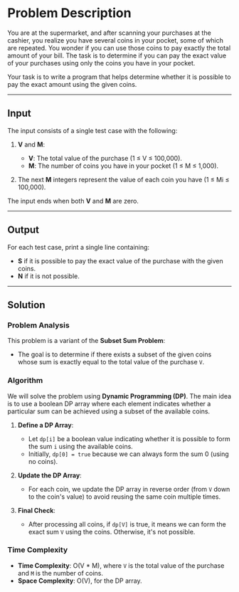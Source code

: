 # Problem Description

You are at the supermarket, and after scanning your purchases at the cashier, you realize you have several coins in your pocket, some of which are repeated. You wonder if you can use those coins to pay exactly the total amount of your bill. The task is to determine if you can pay the exact value of your purchases using only the coins you have in your pocket.

Your task is to write a program that helps determine whether it is possible to pay the exact amount using the given coins.

---

## Input

The input consists of a single test case with the following:

1. **V** and **M**:
   - **V**: The total value of the purchase (1 ≤ V ≤ 100,000).
   - **M**: The number of coins you have in your pocket (1 ≤ M ≤ 1,000).

2. The next **M** integers represent the value of each coin you have (1 ≤ Mi ≤ 100,000).

The input ends when both **V** and **M** are zero.

---

## Output

For each test case, print a single line containing:
- **S** if it is possible to pay the exact value of the purchase with the given coins.
- **N** if it is not possible.

---

## Solution

### Problem Analysis

This problem is a variant of the **Subset Sum Problem**:
- The goal is to determine if there exists a subset of the given coins whose sum is exactly equal to the total value of the purchase `V`.

### Algorithm

We will solve the problem using **Dynamic Programming (DP)**. The main idea is to use a boolean DP array where each element indicates whether a particular sum can be achieved using a subset of the available coins.

1. **Define a DP Array**:
   - Let `dp[i]` be a boolean value indicating whether it is possible to form the sum `i` using the available coins.
   - Initially, `dp[0] = true` because we can always form the sum 0 (using no coins).

2. **Update the DP Array**:
   - For each coin, we update the DP array in reverse order (from `V` down to the coin's value) to avoid reusing the same coin multiple times.

3. **Final Check**:
   - After processing all coins, if `dp[V]` is true, it means we can form the exact sum `V` using the coins. Otherwise, it's not possible.

### Time Complexity
- **Time Complexity**: O(V * M), where `V` is the total value of the purchase and `M` is the number of coins.
- **Space Complexity**: O(V), for the DP array.